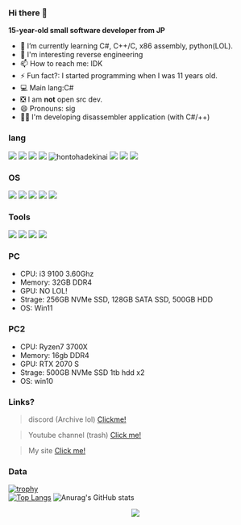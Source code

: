 ### Hi there 👋
**15-year-old small software developer from JP**

- 🌱 I’m currently learning C#, C++/C, x86 assembly, python(LOL).
- 🤔 I'm interesting reverse engineering
- 📫 How to reach me: IDK
- ⚡ Fun fact?: I started programming when I was 11 years old.
- 💻 Main lang:C#
- ❎ I am **not** open src dev.
- 😄 Pronouns: sig
- 👨‍💻 I'm developing disassembler application (with C#/++)
### lang
![](https://img.shields.io/badge/-Clang-00599C.svg?logo=C&style=flat)
![](https://img.shields.io/badge/-C++-00599C.svg?logo=C%2B%2B&style=flat)
![](https://img.shields.io/badge/-Csharp-00599C.svg?logo=C%23&style=flat)
![](https://img.shields.io/badge/-ps-00599C.svg?logo=powershell&style=flat)
![hontohadekinai](https://img.shields.io/badge/-python-00599C.svg?logo=python&style=flat)
![](https://img.shields.io/badge/-CMD-00599C.svg?logo=windows%20terminal&style=flat)
![](https://img.shields.io/badge/-html-00599C.svg?logo=html5&style=flat)
![](https://img.shields.io/badge/-Javascript-00599C.svg?logo=javascript&style=flat)
### OS
![](https://img.shields.io/badge/-Windows11-00599C.svg?logo=windows11&style=flat)
![](https://img.shields.io/badge/-Windows10-00599C.svg?logo=windows10&style=flat)
![](https://img.shields.io/badge/-WindowsXP-00599C.svg?logo=windowsxp&style=flat)
![](https://img.shields.io/badge/-WindowsVista-00599C.svg?logo=windowsxp&style=flat)
![](https://img.shields.io/badge/-Android-00599C.svg?logo=android&style=flat)
### Tools
![](https://img.shields.io/badge/-Visualstudio2022,2017-00599C.svg?logo=visualstudio&style=flat)
![](https://img.shields.io/badge/-VScode-00599C.svg?logo=visual%20studio%20code&style=flat)
![](https://img.shields.io/badge/-Spotify-00599C.svg?logo=Spotify&style=flat)
![](https://img.shields.io/badge/-Amazon-00599C.svg?logo=amazon&style=flat)
 ### PC
 - CPU: i3 9100 3.60Ghz
 - Memory: 32GB DDR4
 - GPU: NO LOL!
 - Strage: 256GB NVMe SSD, 128GB SATA SSD, 500GB HDD
 - OS: Win11

### PC2
- CPU: Ryzen7 3700X
- Memory: 16gb DDR4
- GPU: RTX 2070 S
- Strage: 500GB NVMe SSD 1tb hdd x2
- OS: win10

### Links?
> discord (Archive lol)
> [Clickme!](https://discord.gg/uBhTBaQy4K)

> Youtube channel (trash)
> [Click me!](https://www.youtube.com/@KT_ptr35)

> My site
> [Click me!](https://ktxxxx0828.github.io/KTsite)


### Data
[![trophy](https://github-profile-trophy.vercel.app/?username=ktxxxx0828&theme=onedark&row=1&no-frame=true)](https://github.com/ryo-ma/github-profile-trophy)
<br>
[![Top Langs](https://github-readme-stats.vercel.app/api/top-langs/?username=KTxXxX0828&layout=compact&hide=makefile&theme=radical&count_private=true)](https://github.com/anuraghazra/github-readme-stats)
![Anurag's GitHub stats](https://github-readme-stats.vercel.app/api?username=ktxxxx0828&hide=stars,issues&show_icons=true&border_radius=4.5&theme=radical&count_private=true&include_all_commits=true)


<p align="center"><img align="center" src="https://profile-counter.glitch.me/{KTxXxX0828}/count.svg" /></p> 



<!--
**KTxXxX0828/KTxXxX0828** is a ✨ _special_ ✨ repository because its `README.md` (this file) appears on your GitHub profile.

Here are some ideas to get you started:

- 🔭 I’m currently working on ...
- 🌱 I’m currently learning ...
- 👯 I’m looking to collaborate on ...
- 🤔 I’m looking for help with ...
- 💬 Ask me about ...
- 📫 How to reach me: ...
- 😄 Pronouns: ...
- ⚡ Fun fact: ...
-->
